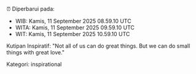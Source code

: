 ⏰ Diperbarui pada:
- WIB: Kamis, 11 September 2025 08.59.10 UTC
- WITA: Kamis, 11 September 2025 09.59.10 UTC
- WIT: Kamis, 11 September 2025 10.59.10 UTC

Kutipan Inspiratif:
"Not all of us can do great things. But we can do small things with great love."


Kategori: inspirational

